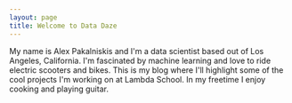```yaml
---
layout: page
title: Welcome to Data Daze
---
```


My name is Alex Pakalniskis and I'm a data scientist based out of Los Angeles, California. I'm fascinated by machine learning and love to ride electric scooters and bikes. This is my blog where I'll highlight some of the cool projects I'm working on at Lambda School. In my freetime I enjoy cooking and playing guitar.
